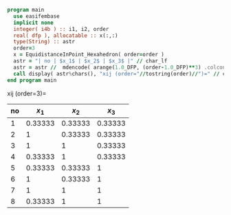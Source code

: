 ```fortran
program main
  use easifembase
  implicit none
  integer( i4b ) :: i1, i2, order
  real( dfp ), allocatable :: x(:,:)
  type(String) :: astr
  order=3
  x = EquidistanceInPoint_Hexahedron( order=order )
  astr = "| no | $x_1$ | $x_2$ | $x_3$ |" // char_lf
  astr = astr //  mdencode( arange(1.0_DFP, (order-1.0_DFP)**3) .colconcat. TRANSPOSE(x))
  call display( astr%chars(), "xij (order="//tostring(order)//")=" // char_lf // char_lf )
end program main
```

xij (order=3)=

| no | $x_1$ | $x_2$ | $x_3$ |
|  --- |  --- |  --- |  --- |
| 1 | 0.33333 | 0.33333 | 0.33333 |
| 2 | 1 | 0.33333 | 0.33333 |
| 3 | 1 | 1 | 0.33333 |
| 4 | 0.33333 | 1 | 0.33333 |
| 5 | 0.33333 | 0.33333 | 1 |
| 6 | 1 | 0.33333 | 1 |
| 7 | 1 | 1 | 1 |
| 8 | 0.33333 | 1 | 1 |
